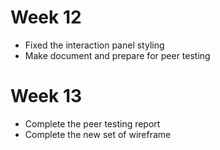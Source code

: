 # Week 12

- Fixed the interaction panel styling
- Make document and prepare for peer testing

# Week 13

- Complete the peer testing report
- Complete the new set of wireframe
